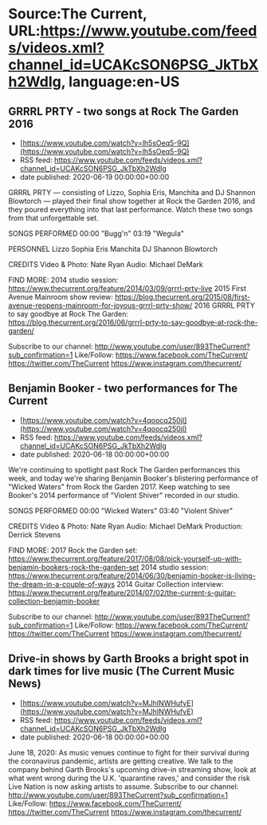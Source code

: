 # Source:The Current, URL:https://www.youtube.com/feeds/videos.xml?channel_id=UCAKcSON6PSG_JkTbXh2WdIg, language:en-US

## GRRRL PRTY - two songs at Rock The Garden 2016
 - [https://www.youtube.com/watch?v=lh5sOeq5-9Q](https://www.youtube.com/watch?v=lh5sOeq5-9Q)
 - RSS feed: https://www.youtube.com/feeds/videos.xml?channel_id=UCAKcSON6PSG_JkTbXh2WdIg
 - date published: 2020-06-19 00:00:00+00:00

GRRRL PRTY — consisting of Lizzo, Sophia Eris, Manchita and DJ Shannon Blowtorch — played their final show together at Rock the Garden 2016, and they poured everything into that last performance. Watch these two songs from that unforgettable set. 

SONGS PERFORMED
00:00 "Bugg'n"
03:19 "Wegula"

PERSONNEL
Lizzo
Sophia Eris
Manchita
DJ Shannon Blowtorch

CREDITS
Video & Photo: Nate Ryan
Audio: Michael DeMark

FIND MORE:
2014 studio session: https://www.thecurrent.org/feature/2014/03/09/grrrl-prty-live
2015 First Avenue Mainroom show review: https://blog.thecurrent.org/2015/08/first-avenue-reopens-mainroom-for-joyous-grrrl-prty-show/
2016 GRRRL PRTY to say goodbye at Rock The Garden: https://blog.thecurrent.org/2016/06/grrrl-prty-to-say-goodbye-at-rock-the-garden/

Subscribe to our channel:
http://www.youtube.com/user/893TheCurrent?sub_confirmation=1
Like/Follow:
https://www.facebook.com/TheCurrent/
https://twitter.com/TheCurrent
https://www.instagram.com/thecurrent/

## Benjamin Booker - two performances for The Current
 - [https://www.youtube.com/watch?v=4qoocq250jI](https://www.youtube.com/watch?v=4qoocq250jI)
 - RSS feed: https://www.youtube.com/feeds/videos.xml?channel_id=UCAKcSON6PSG_JkTbXh2WdIg
 - date published: 2020-06-18 00:00:00+00:00

We're continuing to spotlight past Rock The Garden performances this week, and today we're sharing Benjamin Booker's blistering performance of "Wicked Waters" from Rock the Garden 2017. Keep watching to see Booker's 2014 performance of "Violent Shiver" recorded in our studio.

SONGS PERFORMED
00:00 "Wicked Waters"
03:40 "Violent Shiver"

CREDITS
Video & Photo: Nate Ryan
Audio: Michael DeMark
Production: Derrick Stevens

FIND MORE:
2017 Rock the Garden set: https://www.thecurrent.org/feature/2017/08/08/pick-yourself-up-with-benjamin-bookers-rock-the-garden-set
2014 studio session: https://www.thecurrent.org/feature/2014/06/30/benjamin-booker-is-living-the-dream-in-a-couple-of-ways
2014 Guitar Collection interview: https://www.thecurrent.org/feature/2014/07/02/the-current-s-guitar-collection-benjamin-booker

Subscribe to our channel:
http://www.youtube.com/user/893TheCurrent?sub_confirmation=1
Like/Follow:
https://www.facebook.com/TheCurrent/
https://twitter.com/TheCurrent
https://www.instagram.com/thecurrent/

## Drive-in shows by Garth Brooks a bright spot in dark times for live music (The Current Music News)
 - [https://www.youtube.com/watch?v=MJhINWHufvE](https://www.youtube.com/watch?v=MJhINWHufvE)
 - RSS feed: https://www.youtube.com/feeds/videos.xml?channel_id=UCAKcSON6PSG_JkTbXh2WdIg
 - date published: 2020-06-18 00:00:00+00:00

June 18, 2020: As music venues continue to fight for their survival during the coronavirus pandemic, artists are getting creative. We talk to the company behind Garth Brooks's upcoming drive-in streaming show, look at what went wrong during the U.K. 'quarantine raves,' and consider the risk Live Nation is now asking artists to assume.
Subscribe to our channel:
http://www.youtube.com/user/893TheCurrent?sub_confirmation=1
Like/Follow:
https://www.facebook.com/TheCurrent/
https://twitter.com/TheCurrent
https://www.instagram.com/thecurrent/

